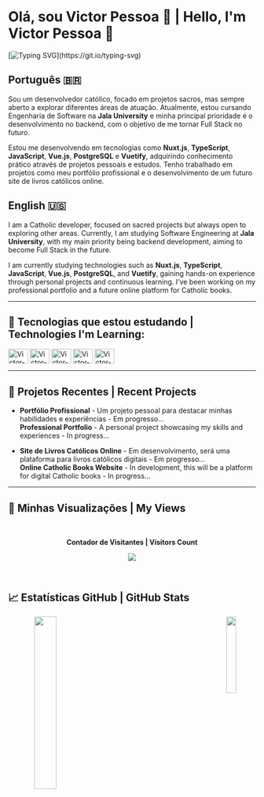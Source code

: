 # Olá, sou Victor Pessoa 👋 | Hello, I'm Victor Pessoa 👋

[![Typing SVG](https://readme-typing-svg.herokuapp.com/?color=00bfbf&size=35&center=true&vCenter=true&width=1000&lines=Hello,+World!!!;My+Name´s+Victor+Pessoa;Backend+Developer;Always+Learning+New+Technologies!)](https://git.io/typing-svg)

## Português 🇧🇷

Sou um desenvolvedor católico, focado em projetos sacros, mas sempre aberto a explorar diferentes áreas de atuação. Atualmente, estou cursando Engenharia de Software na **Jala University** e minha principal prioridade é o desenvolvimento no backend, com o objetivo de me tornar Full Stack no futuro.

Estou me desenvolvendo em tecnologias como **Nuxt.js**, **TypeScript**, **JavaScript**, **Vue.js**, **PostgreSQL** e **Vuetify**, adquirindo conhecimento prático através de projetos pessoais e estudos. Tenho trabalhado em projetos como meu portfólio profissional e o desenvolvimento de um futuro site de livros católicos online.



## English 🇺🇸

I am a Catholic developer, focused on sacred projects but always open to exploring other areas. Currently, I am studying Software Engineering at **Jala University**, with my main priority being backend development, aiming to become Full Stack in the future.

I am currently studying technologies such as **Nuxt.js**, **TypeScript**, **JavaScript**, **Vue.js**, **PostgreSQL**, and **Vuetify**, gaining hands-on experience through personal projects and continuous learning. I’ve been working on my professional portfolio and a future online platform for Catholic books.

---

## 🚀 Tecnologias que estou estudando | Technologies I'm Learning:

<div>
  <img align="center" alt="Victor-SQL" height="30" width="40" src="https://cdn.jsdelivr.net/gh/devicons/devicon/icons/postgresql/postgresql-original.svg">
  <img align="center" alt="Victor-Vue" height="30" width="40" src="https://cdn.jsdelivr.net/gh/devicons/devicon/icons/vuejs/vuejs-original.svg">
  <img align="center" alt="Victor-Nuxt" height="30" width="40" src="https://cdn.jsdelivr.net/gh/devicons/devicon/icons/nuxtjs/nuxtjs-original.svg">
  <img align="center" alt="Victor-JS" height="30" width="40" src="https://cdn.jsdelivr.net/gh/devicons/devicon/icons/javascript/javascript-original.svg">
  <img align="center" alt="Victor-TS" height="30" width="40" src="https://cdn.jsdelivr.net/gh/devicons/devicon/icons/typescript/typescript-original.svg">
</div>

---



## 🌱 Projetos Recentes | Recent Projects

- **Portfólio Profissional** - Um projeto pessoal para destacar minhas habilidades e experiências - Em progresso...  
  **Professional Portfolio** - A personal project showcasing my skills and experiences - In progress...

- **Site de Livros Católicos Online** - Em desenvolvimento, será uma plataforma para livros católicos digitais - Em progresso...  
  **Online Catholic Books Website** - In development, this will be a platform for digital Catholic books - In progress... 

---

## 👀 Minhas Visualizações | My Views

<div align="center">
<br><p align="centre"><b>Contador de Visitantes | Visitors Count</b></p>  
<p align="center"><img align="center" src="https://profile-counter.glitch.me/{victorpessoa01}/count.svg"/></p> 
<br>
</div>

## 📈 Estatísticas GitHub | GitHub Stats

<div align="center">
  <img width="30%" align="left" src="https://github-readme-stats.vercel.app/api?username=victorpessoa01&show_icons=true&theme=radical&title_color=fff&text_color=fff" />
  <img width="20%" align="right" src="https://github-readme-stats.vercel.app/api/top-langs/?username=victorpessoa01&layout=compact&langs_count=7&theme=radical&title_color=fff&text_color=fff" />
</div>
